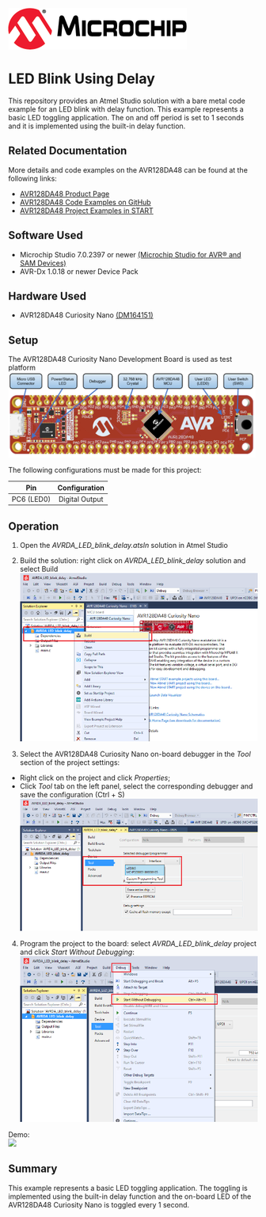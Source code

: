 [![MCHP](images/microchip.png)](https://www.microchip.com)

# LED Blink Using Delay

This repository provides an Atmel Studio solution with a bare metal code example for an LED blink with delay function. This example represents a basic LED toggling application. The on and off period is set to 1 seconds and it is implemented using the built-in delay function.

## Related Documentation
More details and code examples on the AVR128DA48 can be found at the following links:
- [AVR128DA48 Product Page](https://www.microchip.com/wwwproducts/en/AVR128DA28)
- [AVR128DA48 Code Examples on GitHub](https://github.com/microchip-pic-avr-examples?q=avr128da48)
- [AVR128DA48 Project Examples in START](https://start.atmel.com/#examples/AVR128DA48CuriosityNano)


## Software Used
- Microchip Studio 7.0.2397 or newer [(Microchip Studio for AVR® and SAM Devices)](https://www.microchip.com/en-us/development-tools-tools-and-software/microchip-studio-for-avr-and-sam-devices)
- AVR-Dx 1.0.18 or newer Device Pack


## Hardware Used
- AVR128DA48 Curiosity Nano [(DM164151)](https://www.microchip.com/Developmenttools/ProductDetails/DM164151)

## Setup
The AVR128DA48 Curiosity Nano Development Board is used as test platform
<br><img src="images/AVR128DA48_CNANO_instructions.PNG" width="500">

The following configurations must be made for this project:

|Pin           | Configuration      |
| :----------: | :----------------: |
|PC6 (LED0)    | Digital Output     |


## Operation

1. Open the *AVRDA_LED_blink_delay.atsln* solution in Atmel Studio

2. Build the solution: right click on *AVRDA_LED_blink_delay* solution and select Build
<br><img src="images/AVR-DA_LED_blink_delay_build.png" width="500">

3. Select the AVR128DA48 Curiosity Nano on-board debugger in the *Tool* section of the project settings:
 - Right click on the project and click *Properties*;
 - Click *Tool* tab on the left panel, select the corresponding debugger and save the configuration (Ctrl + S)
<br><img src="images/AVR-DA_LED_blink_delay_tool_settings.png" width="500">


4. Program the project to the board: select *AVRDA_LED_blink_delay* project and click *Start Without Debugging*:
<br><img src="images/AVR-DA_LED_blink_delay_program.png" width="500">

Demo:
<br><img src="images/AVR-DA_LED_blink_delay.gif" width="500">

## Summary
This example represents a basic LED toggling application. The toggling is implemented using the built-in delay function and the on-board LED of the AVR128DA48 Curiosity Nano is toggled every 1 second.
